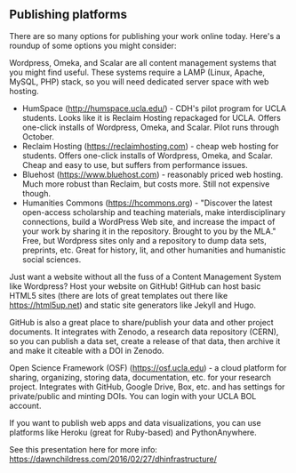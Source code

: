 ## Publishing platforms

There are so many options for publishing your work online today. Here's a roundup of some options you might consider:

Wordpress, Omeka, and Scalar are all content management systems that you might find useful. These systems require a LAMP (Linux, Apache, MySQL, PHP) stack, so you will need dedicated server space with web hosting.

* HumSpace (http://humspace.ucla.edu/) - CDH's pilot program for UCLA students. Looks like it is Reclaim Hosting repackaged for UCLA. Offers one-click installs of Wordpress, Omeka, and Scalar. Pilot runs through October.
* Reclaim Hosting (https://reclaimhosting.com) - cheap web hosting for students. Offers one-click installs of Wordpress, Omeka, and Scalar. Cheap and easy to use, but suffers from performance issues. 
* Bluehost (https://www.bluehost.com) - reasonably priced web hosting. Much more robust than Reclaim, but costs more. Still not expensive though.
* Humanities Commons (https://hcommons.org) - "Discover the latest open-access scholarship and teaching materials, make interdisciplinary connections, build a WordPress Web site, and increase the impact of your work by sharing it in the repository. Brought to you by the MLA." Free, but Wordpress sites only and a repository to dump data sets, preprints, etc. Great for history, lit, and other humanities and humanistic social sciences.

Just want a website without all the fuss of a Content Management System like Wordpress? Host your website on GitHub! GitHub can host basic HTML5 sites (there are lots of great templates out there like https://html5up.net) and static site generators like Jekyll and Hugo.

GitHub is also a great place to share/publish your data and other project documents. It integrates with Zenodo, a research data repository (CERN), so you can publish a data set, create a release of that data, then archive it and make it citeable with a DOI in Zenodo.

Open Science Framework (OSF) (https://osf.ucla.edu) - a cloud platform for sharing, organizing, storing data, documentation, etc. for your research project. Integrates with GitHub, Google Drive, Box, etc. and has settings for private/public and minting DOIs. You can login with your UCLA BOL account. 

If you want to publish web apps and data visualizations, you can use platforms like Heroku (great for Ruby-based) and PythonAnywhere. 

See this presentation here for more info: https://dawnchildress.com/2016/02/27/dhinfrastructure/

